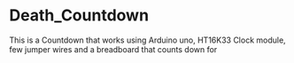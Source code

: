 # Death_Countdown
This is a Countdown that works using Arduino uno, HT16K33 Clock module, few jumper wires and a breadboard that counts down for
